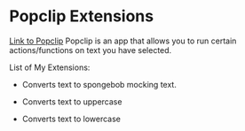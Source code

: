 # Popclip Extensions

[Link to Popclip](https://pilotmoon.com/popclip/)
Popclip is an app that allows you to run certain actions/functions on text you have selected.

List of My Extensions:

- Converts text to spongebob mocking text.

- Converts text to uppercase

- Converts text to lowercase
